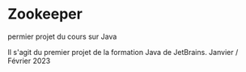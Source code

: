 # Zookeeper
permier projet du cours sur Java

Il s'agit du premier projet de la formation Java de JetBrains. Janvier / Février 2023
